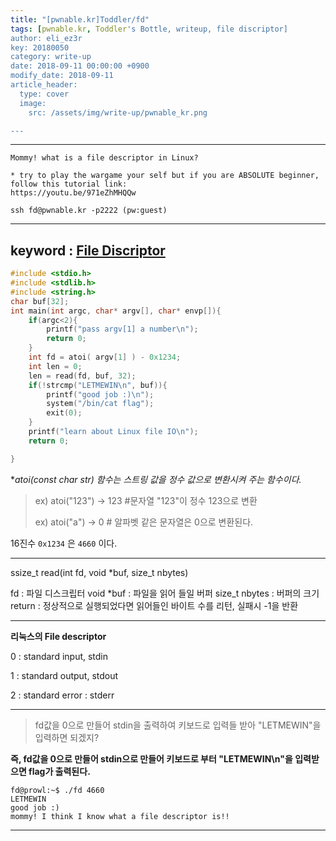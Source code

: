 ```yaml
---
title: "[pwnable.kr]Toddler/fd"
tags: [pwnable.kr, Toddler's Bottle, writeup, file discriptor]
author: eli_ez3r
key: 20180050
category: write-up
date: 2018-09-11 00:00:00 +0900
modify_date: 2018-09-11
article_header:
  type: cover
  image:
    src: /assets/img/write-up/pwnable_kr.png

---
```


-----

```
Mommy! what is a file descriptor in Linux?

* try to play the wargame your self but if you are ABSOLUTE beginner, follow this tutorial link:
https://youtu.be/971eZhMHQQw

ssh fd@pwnable.kr -p2222 (pw:guest)
```

-----

## keyword : <u>File Discriptor</u>

```c
#include <stdio.h>
#include <stdlib.h>
#include <string.h>
char buf[32];
int main(int argc, char* argv[], char* envp[]){
	if(argc<2){
		printf("pass argv[1] a number\n");
		return 0;
	}
	int fd = atoi( argv[1] ) - 0x1234;
	int len = 0;
	len = read(fd, buf, 32);
	if(!strcmp("LETMEWIN\n", buf)){
		printf("good job :)\n");
		system("/bin/cat flag");
		exit(0);
	}
	printf("learn about Linux file IO\n");
	return 0;

}
```

**atoi(const char *str)  함수는 스트링 값을 정수 값으로 변환시켜 주는 함수이다.**

> ex) atoi("123") -> 123    #문자열 "123"이 정수 123으로 변환
>
> ex) atoi("a") -> 0	# 알파벳 같은 문자열은 0으로 변환된다.

16진수 `0x1234` 은 `4660` 이다.

-----

ssize_t read(int fd, void *buf, size_t nbytes)

fd : 파일 디스크립터
void *buf :  파일을 읽어 들일 버퍼
size_t nbytes : 버퍼의 크기
return : 정상적으로 실행되었다면 읽어들인 바이트 수를 리턴, 실패시 -1을 반환

-----

**리눅스의 File descriptor**

0 : standard input, stdin

1 : standard output, stdout

2 : standard error : stderr

-----

> fd값을 0으로 만들어 stdin을 출력하여 키보드로 입력들 받아 "LETMEWIN"을 입력하면 되겠지?



**즉, fd값을 0으로 만들어 stdin으로 만들어 키보드로 부터 "LETMEWIN\n"을 입력받으면 flag가 출력된다.**



`````
fd@prowl:~$ ./fd 4660
LETMEWIN
good job :)
mommy! I think I know what a file descriptor is!!
`````

-----